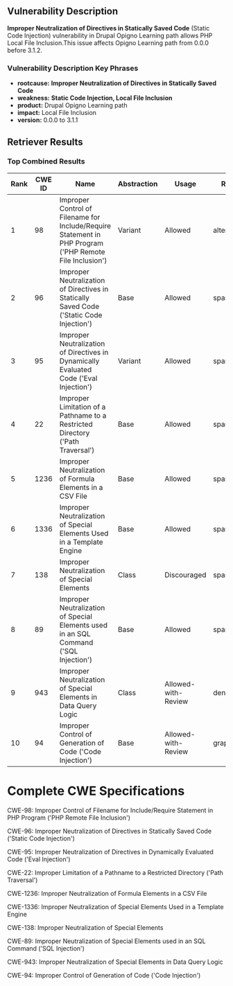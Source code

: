 ## Vulnerability Description
**Improper Neutralization of Directives in Statically Saved Code** (Static Code Injection) vulnerability in Drupal Opigno Learning path allows PHP Local File Inclusion.This issue affects Opigno Learning path from 0.0.0 before 3.1.2.

### Vulnerability Description Key Phrases
- **rootcause:** **Improper Neutralization of Directives in Statically Saved Code**
- **weakness:** **Static Code Injection, Local File Inclusion**
- **product:** Drupal Opigno Learning path
- **impact:** Local File Inclusion
- **version:** 0.0.0 to 3.1.1

## Retriever Results

### Top Combined Results

| Rank | CWE ID | Name | Abstraction | Usage  | Retrievers | Individual Scores |
|------|--------|------|-------------|-------|------------|-------------------|
| 1 | 98 | Improper Control of Filename for Include/Require Statement in PHP Program ('PHP Remote File Inclusion') | Variant | Allowed | alternate_terms | 1.000 |
| 2 | 96 | Improper Neutralization of Directives in Statically Saved Code ('Static Code Injection') | Base | Allowed | sparse | 0.235 |
| 3 | 95 | Improper Neutralization of Directives in Dynamically Evaluated Code ('Eval Injection') | Variant | Allowed | sparse | 0.201 |
| 4 | 22 | Improper Limitation of a Pathname to a Restricted Directory ('Path Traversal') | Base | Allowed | sparse | 0.191 |
| 5 | 1236 | Improper Neutralization of Formula Elements in a CSV File | Base | Allowed | sparse | 0.179 |
| 6 | 1336 | Improper Neutralization of Special Elements Used in a Template Engine | Base | Allowed | sparse | 0.178 |
| 7 | 138 | Improper Neutralization of Special Elements | Class | Discouraged | sparse | 0.173 |
| 8 | 89 | Improper Neutralization of Special Elements used in an SQL Command ('SQL Injection') | Base | Allowed | sparse | 0.170 |
| 9 | 943 | Improper Neutralization of Special Elements in Data Query Logic | Class | Allowed-with-Review | dense | 0.556 |
| 10 | 94 | Improper Control of Generation of Code ('Code Injection') | Base | Allowed-with-Review | graph | 0.003 |



# Complete CWE Specifications

CWE-98: Improper Control of Filename for Include/Require Statement in PHP Program ('PHP Remote File Inclusion')

CWE-96: Improper Neutralization of Directives in Statically Saved Code ('Static Code Injection')

CWE-95: Improper Neutralization of Directives in Dynamically Evaluated Code ('Eval Injection')

CWE-22: Improper Limitation of a Pathname to a Restricted Directory ('Path Traversal')

CWE-1236: Improper Neutralization of Formula Elements in a CSV File

CWE-1336: Improper Neutralization of Special Elements Used in a Template Engine

CWE-138: Improper Neutralization of Special Elements

CWE-89: Improper Neutralization of Special Elements used in an SQL Command ('SQL Injection')

CWE-943: Improper Neutralization of Special Elements in Data Query Logic

CWE-94: Improper Control of Generation of Code ('Code Injection')